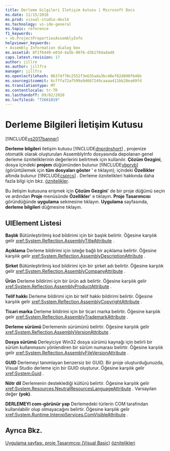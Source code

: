 ```yaml
---
title: Derleme bilgileri Iletişim kutusu | Microsoft Docs
ms.date: 11/15/2016
ms.prod: visual-studio-dev14
ms.technology: vs-ide-general
ms.topic: reference
f1_keywords:
- vb.ProjectPropertiesAssemblyInfo
helpviewer_keywords:
- Assembly Information dialog box
ms.assetid: 8f1f6449-e03d-4a5b-9076-d3b1f84ada48
caps.latest.revision: 17
author: jillre
ms.author: jillfra
manager: jillfra
ms.openlocfilehash: 06374f70c2552f3e635ada3bc40ef82d890fb46b
ms.sourcegitcommit: 6cfffa72af599a9d667249caaaa411bb28ea69fd
ms.translationtype: MT
ms.contentlocale: tr-TR
ms.lasthandoff: 09/02/2020
ms.locfileid: "72661019"
---
```

# <a name="assembly-information-dialog-box"></a>Derleme Bilgileri İletişim Kutusu
[!INCLUDE[vs2017banner](../../includes/vs2017banner.md)]

**Derleme bilgileri** iletişim kutusu [!INCLUDE[dnprdnshort](../../includes/dnprdnshort-md.md)] , projenize otomatik olarak oluşturulan AssemblyInfo dosyasında depolanan genel derleme özniteliklerinin değerlerini belirtmek için kullanılır. **Çözüm Gezgini**, dosya Içindeki **projem** düğümünden bulunur [!INCLUDE[vbprvb](../../includes/vbprvb-md.md)] (görüntülemek için **tüm dosyaları göster** ' e tıklayın); içindeki **Özellikler** altında bulunur [!INCLUDE[csprcs](../../includes/csprcs-md.md)] . Derleme öznitelikleri hakkında daha fazla bilgi için bkz. [öznitelikler](https://msdn.microsoft.com/library/ae334cee-d96c-4243-a5e3-06dd7fcaf205).

 Bu iletişim kutusuna erişmek için **Çözüm Gezgini**' de bir proje düğümü seçin ve ardından **Proje** menüsünde **Özellikler**' e tıklayın. **Proje Tasarımcısı** göründüğünde **uygulama** sekmesine tıklayın. **Uygulama** sayfasında, **derleme bilgileri** düğmesine tıklayın.

## <a name="uielement-list"></a>UIElement Listesi
 **Başlık** Bütünleştirilmiş kod bildirimi için bir başlık belirtir. Öğesine karşılık gelir <xref:System.Reflection.AssemblyTitleAttribute> .

 **Açıklama** Derleme bildirimi için isteğe bağlı bir açıklama belirtir. Öğesine karşılık gelir <xref:System.Reflection.AssemblyDescriptionAttribute> .

 **Şirket** Bütünleştirilmiş kod bildirimi için bir şirket adı belirtir. Öğesine karşılık gelir <xref:System.Reflection.AssemblyCompanyAttribute> .

 **Ürün** Derleme bildirimi için bir ürün adı belirtir. Öğesine karşılık gelir <xref:System.Reflection.AssemblyProductAttribute> .

 **Telif hakkı** Derleme bildirimi için bir telif hakkı bildirimi belirtir. Öğesine karşılık gelir <xref:System.Reflection.AssemblyCopyrightAttribute> .

 **Ticari marka** Derleme bildirimi için bir ticari marka belirtir. Öğesine karşılık gelir <xref:System.Reflection.AssemblyTrademarkAttribute> .

 **Derleme sürümü** Derlemenin sürümünü belirtir. Öğesine karşılık gelir <xref:System.Reflection.AssemblyVersionAttribute> .

 **Dosya sürümü** Derleyiciye Win32 dosya sürümü kaynağı için belirli bir sürüm kullanmasını yönlendiren bir sürüm numarası belirtir. Öğesine karşılık gelir <xref:System.Reflection.AssemblyFileVersionAttribute> .

 **GUID** Derlemeyi tanımlayan benzersiz bir GUID. Bir proje oluşturduğunuzda, Visual Studio derleme için bir GUID oluşturur. Öğesine karşılık gelir <xref:System.Guid> .

 **Nötr dil** Derlemenin desteklediği kültürü belirtir. Öğesine karşılık gelir <xref:System.Resources.NeutralResourcesLanguageAttribute> . Varsayılan değer **(yok)**.

 **DERLEMEYI com-görünür yap** Derlemedeki türlerin COM tarafından kullanılabilir olup olmayacağını belirtir. Öğesine karşılık gelir <xref:System.Runtime.InteropServices.ComVisibleAttribute> .

## <a name="see-also"></a>Ayrıca Bkz.
 [Uygulama sayfası, proje Tasarımcısı (Visual Basic)](../../ide/reference/application-page-project-designer-visual-basic.md) [öznitelikleri](https://msdn.microsoft.com/library/ae334cee-d96c-4243-a5e3-06dd7fcaf205)
